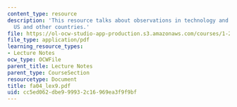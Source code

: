 ```yaml
---
content_type: resource
description: 'This resource talks about observations in technology and operations:
  US and other countries.'
file: https://ol-ocw-studio-app-production.s3.amazonaws.com/courses/1-221j-transportation-systems-fall-2004/cc5ed062dbe999932c16969ea3f9f9bf_fa04_lex9.pdf
file_type: application/pdf
learning_resource_types:
- Lecture Notes
ocw_type: OCWFile
parent_title: Lecture Notes
parent_type: CourseSection
resourcetype: Document
title: fa04_lex9.pdf
uid: cc5ed062-dbe9-9993-2c16-969ea3f9f9bf
---
```

